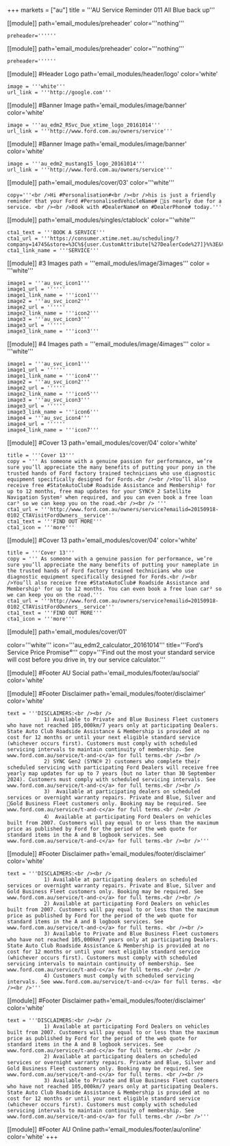 +++
markets = ["au"]
title = '''AU Service Reminder 011 All Blue back up'''

[[module]]
path='email_modules/preheader'
color='''nothing'''

	preheader=''''''

[[module]]
path='email_modules/preheader'
color='''nothing'''

	preheader=''''''

[[module]] #Header Logo
path='email_modules/header/logo'
color='white'

	image = '''white'''
	url_link = '''http://google.com'''

[[module]] #Banner Image
path='email_modules/image/banner'
color='white'

	image = '''au_edm2_RSvc_Due_xtime_logo_20161014'''
	url_link = '''http://www.ford.com.au/owners/service'''

[[module]] #Banner Image
path='email_modules/image/banner'
color='white'

	image = '''au_edm2_mustang15_logo_20161014'''
	url_link = '''http://www.ford.com.au/owners/service'''

[[module]]
path='email_modules/cover/03'
color='''white'''

	copy='''<br />Hi #Personalisation#<br /><br />his is just a friendly reminder that your Ford #PersonalisedVehicleName# is nearly due for a service. <br /><br />Book with #DealerName# on #DealerPhone# today.'''

[[module]]
path='email_modules/singles/ctablock'
color='''white'''
	
	cta1_text = '''BOOK A SERVICE'''
	cta1_url = '''https://consumer.xtime.net.au/scheduling/?company=14745&store=%3C%${user.CustomAttribute[%27DealerCode%27]}%%3E&VIN=%3C%${user.CustomAttribute[%27Vin%27]}%%3E&provider=FORD_AU_THE_BLUE_HIVE&keyword=%3C%${user.CustomAttribute[%27CampaignID%27]}%%3E&dest=&extid=%3C%${user.CustomAttribute[%27CampaignID%27]}%%3E&extctxt=FORD_AU_THE_BLUE_HIVE&cfn=%3C%${user[%27FirstName%27]}%%3E&cln=%3C%${user[%27LastName%27]}%%3E&cpn=%3C%${user.CustomAttribute[%27Mobile_Phone%27]}%%3E&cem=%3C%${user[%27Email%27]}%%3E&button=blue'''
	cta1_link_name = '''SERVICE'''

[[module]] #3 Images
path = '''email_modules/image/3images'''
color = '''white'''

	image1 = '''au_svc_icon1'''
	image1_url = ''''''
	image1_link_name = '''icon1'''
	image2 = '''au_svc_icon2'''
	image2_url = ''''''
	image2_link_name = '''icon2'''
	image3 = '''au_svc_icon3'''
	image3_url = ''''''
	image3_link_name = '''icon3'''

[[module]] #4 Images
path = '''email_modules/image/4images'''
color = '''white'''

	image1 = '''au_svc_icon1'''
	image1_url = ''''''
	image1_link_name = '''icon4'''
	image2 = '''au_svc_icon2'''
	image2_url = ''''''
	image2_link_name = '''icon5'''
	image3 = '''au_svc_icon3'''
	image3_url = ''''''
	image3_link_name = '''icon6'''
	image4 = '''au_svc_icon4'''
	image4_url = ''''''
	image4_link_name = '''icon7'''

[[module]] #Cover 13
path='email_modules/cover/04'
color='white'

	title = '''Cover 13'''
	copy = ''' As someone with a genuine passion for performance, we’re sure you’ll appreciate the many benefits of putting your pony in the trusted hands of Ford factory trained technicians who use diagnostic equipment specifically designed for Fords.<br /><br />You’ll also receive free #StateAutoClub# Roadside Assistance and Membership¹ for up to 12 months, free map updates for your SYNC® 2 Satellite Navigation System² when required, and you can even book a free loan car³ so we can keep you on the road.<br /><br /> '''
	cta1_url = '''http://www.ford.com.au/owners/service?emailid=20150918-0102_CTAVisitFordOwners__service'''
	cta1_text = '''FIND OUT MORE'''
	cta1_icon = '''more'''	
	
	
[[module]] #Cover 13
path='email_modules/cover/04'
color='white'

	title = '''Cover 13'''
	copy = ''' As someone with a genuine passion for performance, we’re sure you’ll appreciate the many benefits of putting your nameplate in the trusted hands of Ford factory trained technicians who use diagnostic equipment specifically designed for Fords.<br /><br />You’ll also receive free #StateAutoClub# Roadside Assistance and Membership¹ for up to 12 months. You can even book a free loan car³ so we can keep you on the road.'''
	cta1_url = '''http://www.ford.com.au/owners/service?emailid=20150918-0102_CTAVisitFordOwners__service'''
	cta1_text = '''FIND OUT MORE'''
	cta1_icon = '''more'''

[[module]]
path='email_modules/cover/01'

color='''white'''
icon='''au_edm2_calculator_20161014'''
title='''Ford’s Service Price Promise⁴'''
copy='''Find out the most your standard service will cost before you drive in, try our service calculator.'''

[[module]] #Footer AU Social
path='email_modules/footer/au/social'
color='white'

[[module]] #Footer Disclaimer
path='email_modules/footer/disclaimer'
color='white'

	text = '''DISCLAIMERS:<br /><br />
				1) Available to Private and Blue Business Fleet customers who have not reached 105,000km/7 years only at participating Dealers. State Auto Club Roadside Assistance & Membership is provided at no cost for 12 months or until your next eligible standard service (whichever occurs first). Customers must comply with scheduled servicing intervals to maintain continuity of membership. See www.ford.com.au/service/t-and-c</a> for full terms.<br /><br />
				2) SYNC Gen2 (SYNC® 2) customers who complete their scheduled servicing with participating Ford Dealers will receive free yearly map updates for up to 7 years (but no later than 30 September 2024). Customers must comply with scheduled servicing intervals. See www.ford.com.au/service/t-and-c</a> for full terms.<br /><br />
				3)	Available at participating dealers on scheduled services or overnight warranty repairs. Private and Blue, Silver and Gold Business Fleet customers only. Booking may be required. See www.ford.com.au/service/t-and-c</a> for full terms.<br /><br />
				4） Available at participating Ford Dealers on vehicles built from 2007. Customers will pay equal to or less than the maximum price as published by Ford for the period of the web quote for standard items in the A and B logbook services. See www.ford.com.au/service/t-and-c</a> for full terms.<br /><br />'''



[[module]] #Footer Disclaimer
path='email_modules/footer/disclaimer'
color='white'

	text = '''DISCLAIMERS:<br /><br />
				1) Available at participating dealers on scheduled services or overnight warranty repairs. Private and Blue, Silver and Gold Business Fleet customers only. Booking may be required. See www.ford.com.au/service/t-and-c</a> for full terms.<br /><br />
				2) Available at participating Ford Dealers on vehicles built from 2007. Customers will pay equal to or less than the maximum price as published by Ford for the period of the web quote for standard items in the A and B logbook services. See www.ford.com.au/service/t-and-c</a> for full terms. <br /><br />
				3) Available to Private and Blue Business Fleet customers who have not reached 105,000km/7 years only at participating Dealers. State Auto Club Roadside Assistance & Membership is provided at no cost for 12 months or until your next eligible standard service (whichever occurs first). Customers must comply with scheduled servicing intervals to maintain continuity of membership. See www.ford.com.au/service/t-and-c</a> for full terms.<br /><br />
				4) Customers must comply with scheduled servicing intervals. See www.ford.com.au/service/t-and-c</a> for full terms. <br /><br />'''


[[module]] #Footer Disclaimer
path='email_modules/footer/disclaimer'
color='white'

	text = '''DISCLAIMERS:<br /><br />
				1) Available at participating Ford Dealers on vehicles built from 2007. Customers will pay equal to or less than the maximum price as published by Ford for the period of the web quote for standard items in the A and B logbook services. See www.ford.com.au/service/t-and-c</a> for full terms.<br /><br />
				2) Available at participating dealers on scheduled services or overnight warranty repairs. Private and Blue, Silver and Gold Business Fleet customers only. Booking may be required. See www.ford.com.au/service/t-and-c</a> for full terms. <br /><br />
				3) Available to Private and Blue Business Fleet customers who have not reached 105,000km/7 years only at participating Dealers. State Auto Club Roadside Assistance & Membership is provided at no cost for 12 months or until your next eligible standard service (whichever occurs first). Customers must comply with scheduled servicing intervals to maintain continuity of membership. See www.ford.com.au/service/t-and-c</a> for full terms.<br /><br />'''
		

[[module]] #Footer AU Online
path='email_modules/footer/au/online'
color='white'
+++